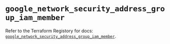 # `google_network_security_address_group_iam_member`

Refer to the Terraform Registory for docs: [`google_network_security_address_group_iam_member`](https://registry.terraform.io/providers/hashicorp/google/5.29.0/docs/resources/network_security_address_group_iam_member).
